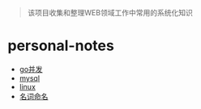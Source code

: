 > 该项目收集和整理WEB领域工作中常用的系统化知识

# personal-notes
 - [go并发](https://github.com/laijinhang/personal-notes/tree/master/go%E5%B9%B6%E5%8F%91)
 - [mysql](https://github.com/laijinhang/personal-notes/tree/master/mysql)
 - [linux](https://github.com/laijinhang/personal-notes/tree/master/linux)
 - [名词命名](https://github.com/laijinhang/personal-notes/tree/master/名词命名)
